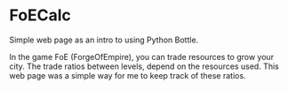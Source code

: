 # FoECalc
Simple web page as an intro to using Python Bottle. 

In the game FoE (ForgeOfEmpire), you can trade resources to grow your city. The trade ratios between levels, depend on the resources used. This web page was a simple way for me to keep track of these ratios. 
